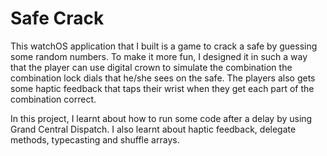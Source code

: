 # Safe Crack
This watchOS application that I built is a game to crack a safe by guessing some random numbers. To make it more fun, I designed it in such a way that the player can use digital crown to simulate the combination the combination lock dials that he/she sees on the safe. The players also gets some haptic feedback that taps their wrist when they get each part of the combination correct. 

In this project, I learnt about how to run some code after a delay by using Grand Central Dispatch. I also learnt about haptic feedback, delegate methods, typecasting and shuffle arrays.

